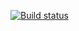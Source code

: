 [![Build status](https://ci.appveyor.com/api/projects/status/85a1l5ci5j7siqcy/branch/main?svg=true)](https://ci.appveyor.com/project/SofiaKoVRN/auto-dz-2-1-2/branch/main)